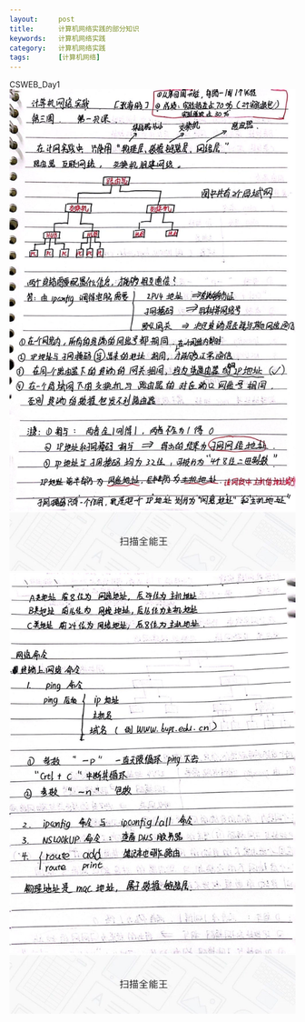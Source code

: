 ```yaml
---
layout:     post
title:      计算机网络实践的部分知识
keywords:   计算机网络实践
category:   计算机网络实践 
tags:		[计算机网络]
---
```

CSWEB_Day1
![](/images/images/csweb/1.jpg)
![](/images/images/csweb/2.jpg)
